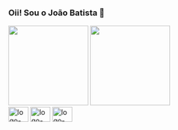 ### Oii! Sou o João Batista 👋

<!--
**Joaobatista22/Joaobatista22** is a ✨ _special_ ✨ repository because its `README.md` (this file) appears on your GitHub profile.

Here are some ideas to get you started:

- 🔭 I’m currently working on ...
- 🌱 I’m currently learning ...
- 👯 I’m looking to collaborate on ...
- 🤔 I’m looking for help with ...
- 💬 Ask me about ...
- 📫 How to reach me: ...
- 😄 Pronouns: ...
- ⚡ Fun fact: ...
-->
<div>
  <a href="https://github.com/Joaobatista22"></a>
  <img height="160em" src ="https://github-readme-stats.vercel.app/api?username=Joaobatista22&show_icons=true&theme=dark#gh-dark-mode-only"> 
    <img height="160em" src ="https://github-readme-stats.vercel.app/api/top-langs/?username=Joaobatista22&hide_progress=true"> 
</div>
<div style ="display: inline-block;">
<img align="center" alt= "logo-html" width ="40" height ="30"src="https://cdn.jsdelivr.net/gh/devicons/devicon/icons/html5/html5-original.svg" />
<img align="center" alt= "logo-css" width ="40" height ="30"src="https://cdn.jsdelivr.net/gh/devicons/devicon/icons/css3/css3-original.svg" />
<img align="center" alt= "logo-java" width ="40" height ="30"src="https://cdn.jsdelivr.net/gh/devicons/devicon/icons/javascript/javascript-original.svg" /> 
</div>
